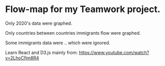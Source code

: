 # Flow-map for my Teamwork project.

Only 2020's data were graphed. 

Only countries between countries immigrants flow were graphed.

Some immigrants data were .. which were ignored.

Learn React and D3.js mainly from: https://www.youtube.com/watch?v=2LhoCfjm8R4

